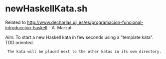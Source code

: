 # newHaskellKata.sh
Related to http://www.decharlas.uji.es/es/programacion-funcional-introduccion-haskell - A. Marzal

Aim: To start a new Haskell kata in few seconds using a "template kata". TDD oriented.

     The kata will be placed next to the other katas in its own directory.
